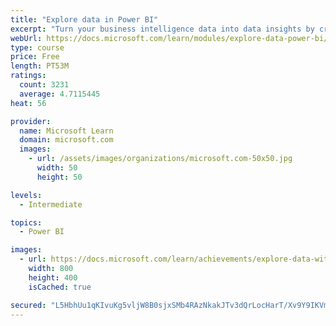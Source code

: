 ```yaml
---
title: "Explore data in Power BI"
excerpt: "Turn your business intelligence data into data insights by creating and configuring Power BI dashboards."
webUrl: https://docs.microsoft.com/learn/modules/explore-data-power-bi/
type: course
price: Free
length: PT53M
ratings:
  count: 3231
  average: 4.7115445
heat: 56

provider:
  name: Microsoft Learn
  domain: microsoft.com
  images:
    - url: /assets/images/organizations/microsoft.com-50x50.jpg
      width: 50
      height: 50

levels:
  - Intermediate

topics:
  - Power BI

images:
  - url: https://docs.microsoft.com/learn/achievements/explore-data-with-power-bi-desktop-social.png
    width: 800
    height: 400
    isCached: true

secured: "L5HbhUu1qKIvuKg5vljW8B0sjxSMb4RAzNkakJTv3dQrLocHarT/Xv9Y9IKVmEe6X8w/vW/NJ4qeyM6joUGeb+MVxoo7aqTYh1n4ErEctxN1MFqaWfuPJZ4vSkOa/jjVtol7K4kW/RGdY95WPtcNf1fun738YoJPSDXqey3+lmCnVq1z0t4rY2habGsU7BFWZGoYT3t1hxp9fMc+BoBhR+4CklVMAcIeHICsj1i6s1onSEMk16iHCVA5VKzjpap+S+Qr9PvEy513xqMZ37Y3Q8flA1Mr7Md1ps+2FQdOjZz4uNes1a5qc8dNzsPJzcW2YHbl93kzILF9P1LXYltZWN1mVDAsbxQilOvrtVBBc5ltqVioKzWlmWxiCOpJgDSdLlWShuiMfWiHWjPJOgjSebv9k+5ZFmxvE1QMjPU88X0=;sKE/WnvQUaCK09aopz2dxA=="
---
```


